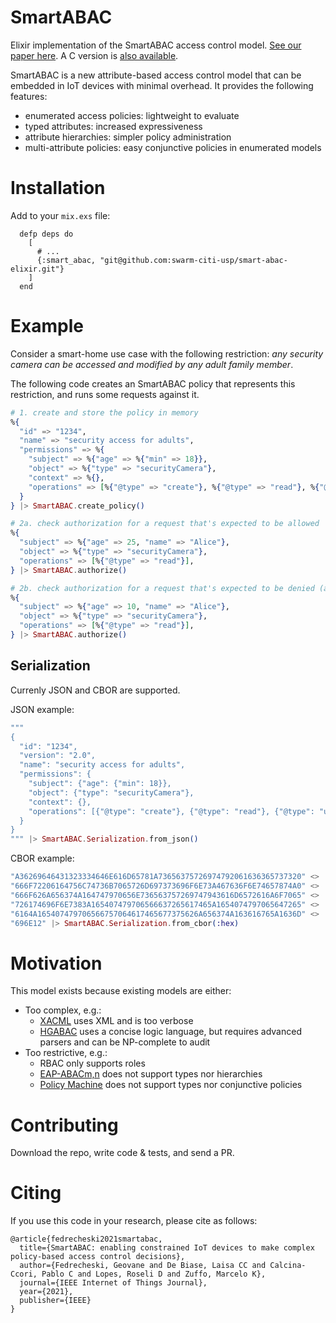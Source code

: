 # SmartABAC

Elixir implementation of the SmartABAC access control model. [See our paper here](https://ieeexplore.ieee.org/abstract/document/9528856). A C version is [also available](https://github.com/swarm-citi-usp/smart-abac-c).

SmartABAC is a new attribute-based access control model that can be embedded in IoT devices with minimal overhead. It provides the following features:

- enumerated access policies: lightweight to evaluate
- typed attributes: increased expressiveness
- attribute hierarchies: simpler policy administration
- multi-attribute policies: easy conjunctive policies in enumerated models

# Installation

Add to your `mix.exs` file:

```
  defp deps do
    [
      # ...
      {:smart_abac, "git@github.com:swarm-citi-usp/smart-abac-elixir.git"}
    ]
  end
```

# Example

Consider a smart-home use case with the following restriction: _any security camera can be accessed and modified by any adult family member_.

The following code creates an SmartABAC policy that represents this restriction, and runs some requests against it.

```elixir
# 1. create and store the policy in memory
%{
  "id" => "1234",
  "name" => "security access for adults",
  "permissions" => %{
    "subject" => %{"age" => %{"min" => 18}},
    "object" => %{"type" => "securityCamera"},
    "context" => %{},
    "operations" => [%{"@type" => "create"}, %{"@type" => "read"}, %{"@type" => "update"}],
  }
} |> SmartABAC.create_policy()

# 2a. check authorization for a request that's expected to be allowed
%{
  "subject" => %{"age" => 25, "name" => "Alice"},
  "object" => %{"type" => "securityCamera"},
  "operations" => [%{"@type" => "read"}],
} |> SmartABAC.authorize()

# 2b. check authorization for a request that's expected to be denied (age < 18)
%{
  "subject" => %{"age" => 10, "name" => "Alice"},
  "object" => %{"type" => "securityCamera"},
  "operations" => [%{"@type" => "read"}],
} |> SmartABAC.authorize()
```

## Serialization

Currenly JSON and CBOR are supported.

JSON example:

```elixir
"""
{
  "id": "1234",
  "version": "2.0",
  "name": "security access for adults",
  "permissions": {
    "subject": {"age": {"min": 18}},
    "object": {"type": "securityCamera"},
    "context": {},
    "operations": [{"@type": "create"}, {"@type": "read"}, {"@type": "update"}]
  }
}
""" |> SmartABAC.Serialization.from_json()
```

CBOR example:
```elixir
"A36269646431323334646E616D65781A73656375726974792061636365737320" <>
"666F72206164756C74736B7065726D697373696F6E73A467636F6E74657874A0" <>
"666F626A656374A164747970656E736563757269747943616D6572616A6F7065" <>
"726174696F6E7383A165407479706566637265617465A1654074797065647265" <>
"6164A165407479706566757064617465677375626A656374A163616765A1636D" <>
"696E12" |> SmartABAC.Serialization.from_cbor(:hex)
```

# Motivation

This model exists because existing models are either:

- Too complex, e.g.:
  - [XACML](http://docs.oasis-open.org/xacml/3.0/xacml-3.0-core-spec-os-en.html) uses XML and is too verbose
  - [HGABAC](https://link.springer.com/chapter/10.1007/978-3-319-17040-4_12) uses a concise logic language, but requires advanced parsers and can be NP-complete to audit
- Too restrictive, e.g.:
  - RBAC only supports roles
  - [EAP-ABACm,n](https://profsandhu.com/ics/2017%20Prosunjit%20Biswas.pdf) does not support types nor hierarchies
  - [Policy Machine](https://www.sciencedirect.com/science/article/pii/S1383762110000251) does not support types nor conjunctive policies

# Contributing

Download the repo, write code & tests, and send a PR.

# Citing
If you use this code in your research, please cite as follows:

```
@article{fedrecheski2021smartabac,
  title={SmartABAC: enabling constrained IoT devices to make complex policy-based access control decisions},
  author={Fedrecheski, Geovane and De Biase, Laisa CC and Calcina-Ccori, Pablo C and Lopes, Roseli D and Zuffo, Marcelo K},
  journal={IEEE Internet of Things Journal},
  year={2021},
  publisher={IEEE}
}
